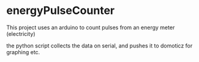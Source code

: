 # energyPulseCounter

This project uses an arduino to count pulses from an energy meter (electricity)

the python script collects the data on serial, and pushes it to domoticz for graphing etc.
